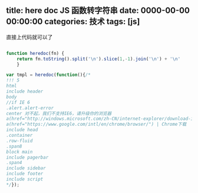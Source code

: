 title: here doc JS 函数转字符串
date: 0000-00-00 00:00:00
categories: 技术
tags: [js]
---

直接上代码就可以了

``` js

function heredoc(fn) {
    return fn.toString().split('\n').slice(1,-1).join('\n') + '\n'
    }

var tmpl = heredoc(function(){/*
!!! 5
html
include header
body
//if IE 6
.alert.alert-error
center 对不起，我们不支持IE6，请升级你的浏览器
a(href="http://windows.microsoft.com/zh-CN/internet-explorer/download-ie") | IE8官方下载
a(href="https://www.google.com/intl/en/chrome/browser/") | Chrome下载
include head
.container
.row-fluid
.span8
block main
include pagerbar
.span4
include sidebar
include footer
include script
*/});

```



